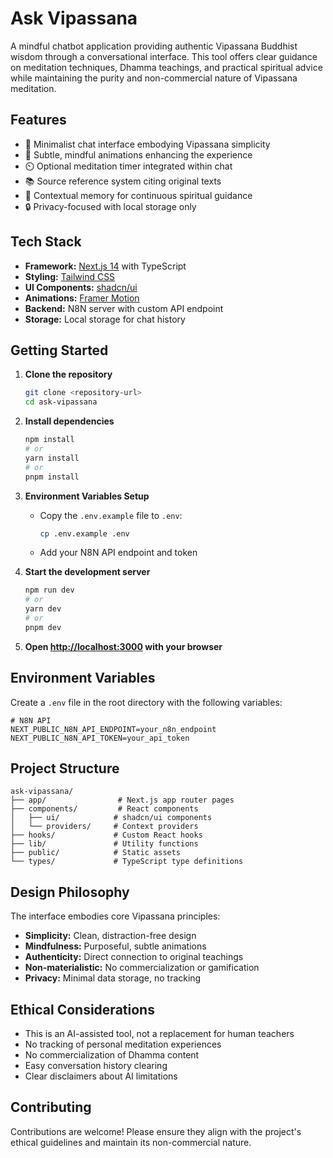 # Ask Vipassana

A mindful chatbot application providing authentic Vipassana Buddhist wisdom through a conversational interface. This tool offers clear guidance on meditation techniques, Dhamma teachings, and practical spiritual advice while maintaining the purity and non-commercial nature of Vipassana meditation.

## Features

- 🧘 Minimalist chat interface embodying Vipassana simplicity
- 🌅 Subtle, mindful animations enhancing the experience
- ⏲️ Optional meditation timer integrated within chat
- 📚 Source reference system citing original texts
- 💭 Contextual memory for continuous spiritual guidance
- 🔒 Privacy-focused with local storage only

## Tech Stack

- **Framework:** [Next.js 14](https://nextjs.org/) with TypeScript
- **Styling:** [Tailwind CSS](https://tailwindcss.com/)
- **UI Components:** [shadcn/ui](https://ui.shadcn.com/)
- **Animations:** [Framer Motion](https://www.framer.com/motion/)
- **Backend:** N8N server with custom API endpoint
- **Storage:** Local storage for chat history

## Getting Started

1. **Clone the repository**
   ```bash
   git clone <repository-url>
   cd ask-vipassana
   ```

2. **Install dependencies**
   ```bash
   npm install
   # or
   yarn install
   # or
   pnpm install
   ```

3. **Environment Variables Setup**
   - Copy the `.env.example` file to `.env`:
     ```bash
     cp .env.example .env
     ```
   - Add your N8N API endpoint and token

4. **Start the development server**
   ```bash
   npm run dev
   # or
   yarn dev
   # or
   pnpm dev
   ```

5. **Open [http://localhost:3000](http://localhost:3000) with your browser**

## Environment Variables

Create a `.env` file in the root directory with the following variables:

```env
# N8N API
NEXT_PUBLIC_N8N_API_ENDPOINT=your_n8n_endpoint
NEXT_PUBLIC_N8N_API_TOKEN=your_api_token
```

## Project Structure

```
ask-vipassana/
├── app/                # Next.js app router pages
├── components/         # React components
│   ├── ui/            # shadcn/ui components
│   └── providers/     # Context providers
├── hooks/             # Custom React hooks
├── lib/               # Utility functions
├── public/            # Static assets
└── types/             # TypeScript type definitions
```

## Design Philosophy

The interface embodies core Vipassana principles:

- **Simplicity:** Clean, distraction-free design
- **Mindfulness:** Purposeful, subtle animations
- **Authenticity:** Direct connection to original teachings
- **Non-materialistic:** No commercialization or gamification
- **Privacy:** Minimal data storage, no tracking

## Ethical Considerations

- This is an AI-assisted tool, not a replacement for human teachers
- No tracking of personal meditation experiences
- No commercialization of Dhamma content
- Easy conversation history clearing
- Clear disclaimers about AI limitations

## Contributing

Contributions are welcome! Please ensure they align with the project's ethical guidelines and maintain its non-commercial nature.
